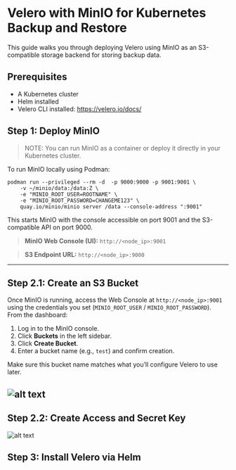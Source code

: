 # Velero with MinIO for Kubernetes Backup and Restore

This guide walks you through deploying Velero using MinIO as an S3-compatible storage backend for storing backup data.

## Prerequisites

- A Kubernetes cluster
- Helm installed
- Velero CLI installed: https://velero.io/docs/

## Step 1: Deploy MinIO

>NOTE: You can run MinIO as a container or deploy it directly in your Kubernetes cluster.

To run MinIO locally using Podman:
```shell
podman run --privileged --rm -d  -p 9000:9000 -p 9001:9001 \
    -v ~/minio/data:/data:Z \
    -e "MINIO_ROOT_USER=ROOTNAME" \
    -e "MINIO_ROOT_PASSWORD=CHANGEME123" \
    quay.io/minio/minio server /data --console-address ":9001"
```
This starts MinIO with the console accessible on port 9001 and the S3-compatible API on port 9000.

>**MinIO Web Console (UI):** `http://<node_ip>:9001`

>**S3 Endpoint URL:** `http://<node_ip>:9000`

---

## Step 2.1: Create an S3 Bucket

Once MinIO is running, access the Web Console at `http://<node_ip>:9001` using the credentials you set (`MINIO_ROOT_USER` / `MINIO_ROOT_PASSWORD`).  
From the dashboard:

1. Log in to the MinIO console.
2. Click **Buckets** in the left sidebar.
3. Click **Create Bucket**.
4. Enter a bucket name (e.g., `test`) and confirm creation.

Make sure this bucket name matches what you’ll configure Velero to use later.

![alt text](image.png)
---
## Step 2.2: Create Access and Secret Key
![alt text](image-1.png)
## Step 3: Install Velero via Helm